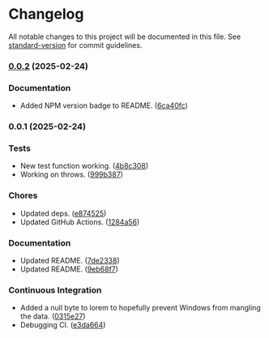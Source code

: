 # Changelog

All notable changes to this project will be documented in this file. See [standard-version](https://github.com/conventional-changelog/standard-version) for commit guidelines.

### [0.0.2](https://github.com/Anadian/cno-read-by-block/compare/v0.0.1...v0.0.2) (2025-02-24)


### Documentation

* Added NPM version badge to README. ([6ca40fc](https://github.com/Anadian/cno-read-by-block/commit/6ca40fccff5bfe79b237af07a927f79a40315f3a))

### 0.0.1 (2025-02-24)


### Tests

* New test function working. ([4b8c308](https://github.com/Anadian/cno-read-by-block/commit/4b8c308d51fc7669d9c53cb1018a093662a74f88))
* Working on throws. ([999b387](https://github.com/Anadian/cno-read-by-block/commit/999b3871034afc0e16e40ff0f257d6f36df09c1b))


### Chores

* Updated deps. ([e874525](https://github.com/Anadian/cno-read-by-block/commit/e8745250206a194d7017870e9b77ad2e3fdf3580))
* Updated GitHub Actions. ([1284a56](https://github.com/Anadian/cno-read-by-block/commit/1284a561b2d96a6b38631e8b0dabf4dcbdfadc3f))


### Documentation

* Updated README. ([7de2338](https://github.com/Anadian/cno-read-by-block/commit/7de2338e8307439bc8e9f75fb1843ab7fd616e64))
* Updated README. ([9eb68f7](https://github.com/Anadian/cno-read-by-block/commit/9eb68f7d40abbaad0dba1ee6e93109080080310a))


### Continuous Integration

* Added a null byte to lorem to hopefully prevent Windows from mangling the data. ([0315e27](https://github.com/Anadian/cno-read-by-block/commit/0315e2727c930f27d30283a707848ac513f57ece))
* Debugging CI. ([e3da664](https://github.com/Anadian/cno-read-by-block/commit/e3da664e423b96d893abb526c3616be3896cbbb5))

